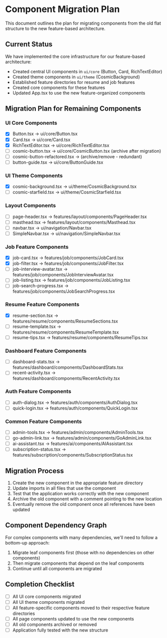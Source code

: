 # Component Migration Plan

This document outlines the plan for migrating components from the old flat structure to the new feature-based architecture.

## Current Status

We have implemented the core infrastructure for our feature-based architecture:
- Created central UI components in `ui/core` (Button, Card, RichTextEditor)
- Created theme components in `ui/theme` (CosmicBackground)
- Established feature directories for resume and job features
- Created core components for these features
- Updated App.tsx to use the new feature-organized components

## Migration Plan for Remaining Components

### UI Core Components
- [x] Button.tsx → ui/core/Button.tsx
- [x] Card.tsx → ui/core/Card.tsx
- [x] RichTextEditor.tsx → ui/core/RichTextEditor.tsx
- [ ] cosmic-button.tsx → ui/core/CosmicButton.tsx (archive after migration)
- [ ] cosmic-button-refactored.tsx → (archive/remove - redundant)
- [ ] button-guide.tsx → ui/core/ButtonGuide.tsx

### UI Theme Components
- [x] cosmic-background.tsx → ui/theme/CosmicBackground.tsx
- [ ] cosmic-starfield.tsx → ui/theme/CosmicStarfield.tsx

### Layout Components
- [ ] page-header.tsx → features/layout/components/PageHeader.tsx
- [ ] masthead.tsx → features/layout/components/Masthead.tsx
- [ ] navbar.tsx → ui/navigation/Navbar.tsx
- [ ] SimpleNavbar.tsx → ui/navigation/SimpleNavbar.tsx

### Job Feature Components
- [x] job-card.tsx → features/job/components/JobCard.tsx
- [x] job-filter.tsx → features/job/components/JobFilter.tsx
- [ ] job-interview-avatar.tsx → features/job/components/JobInterviewAvatar.tsx
- [ ] job-listing.tsx → features/job/components/JobListing.tsx
- [ ] job-search-progress.tsx → features/job/components/JobSearchProgress.tsx

### Resume Feature Components
- [x] resume-section.tsx → features/resume/components/ResumeSections.tsx
- [ ] resume-template.tsx → features/resume/components/ResumeTemplate.tsx
- [ ] resume-tips.tsx → features/resume/components/ResumeTips.tsx

### Dashboard Feature Components
- [ ] dashboard-stats.tsx → features/dashboard/components/DashboardStats.tsx
- [ ] recent-activity.tsx → features/dashboard/components/RecentActivity.tsx

### Auth Feature Components
- [ ] auth-dialog.tsx → features/auth/components/AuthDialog.tsx
- [ ] quick-login.tsx → features/auth/components/QuickLogin.tsx

### Common Feature Components
- [ ] admin-tools.tsx → features/admin/components/AdminTools.tsx
- [ ] go-admin-link.tsx → features/admin/components/GoAdminLink.tsx
- [ ] ai-assistant.tsx → features/ai/components/AIAssistant.tsx
- [ ] subscription-status.tsx → features/subscription/components/SubscriptionStatus.tsx

## Migration Process
1. Create the new component in the appropriate feature directory
2. Update imports in all files that use the component
3. Test that the application works correctly with the new component
4. Archive the old component with a comment pointing to the new location
5. Eventually remove the old component once all references have been updated

## Component Dependency Graph
For complex components with many dependencies, we'll need to follow a bottom-up approach:
1. Migrate leaf components first (those with no dependencies on other components)
2. Then migrate components that depend on the leaf components
3. Continue until all components are migrated

## Completion Checklist
- [ ] All UI core components migrated
- [ ] All UI theme components migrated
- [ ] All feature-specific components moved to their respective feature directories
- [ ] All page components updated to use the new components
- [ ] All old components archived or removed
- [ ] Application fully tested with the new structure